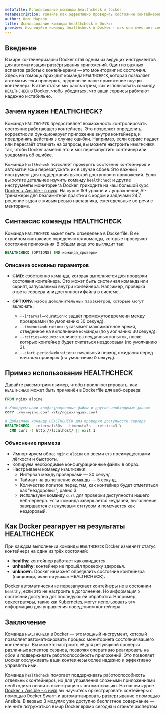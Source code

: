 ```yaml
---
metaTitle: Использование команды healthcheck в Docker
metaDescription: Узнайте как эффективно проверить состояние контейнеров в Docker с помощью команды healthcheck- изучите синтаксис и возможности автоматизации
author: Олег Марков
title: Использование команды healthcheck в Docker
preview: Исследуйте команду healthcheck в Docker - как она помогает следить за состоянием контейнеров и обеспечивать их устойчивую работу. Примеры и объяснения помогут вам быстро понять и применить на практике
---
```


## Введение

В мире контейнеризации Docker стал одним из ведущих инструментов для автоматизации развёртывания приложений. Один из важных аспектов работы с контейнерами — это мониторинг их состояния. Здесь на помощь приходит команда `HEALTHCHECK`, которая позволяет автоматически проверять, здорово ли ваше приложение внутри контейнера. В этой статье мы рассмотрим, как использовать команду `HEALTHCHECK` в Docker, чтобы убедиться, что ваши сервисы работают надежно и стабильно.

## Зачем нужен HEALTHCHECK?

Команда `HEALTHCHECK` предоставляет возможность контролировать состояние работающего контейнера. Это позволяет определить, корректно ли функционирует приложение внутри контейнера, и предпринять действия в случае ошибки. Например, если сервис падает или перестаёт отвечать на запросы, вы можете настроить `HEALTHCHECK` так, чтобы Docker заметил это и мог перезапустить контейнер или уведомить об ошибке.

Команда `healthcheck` позволяет проверять состояние контейнеров и автоматически перезапускать их в случае сбоев. Это важный инструмент для поддержания высокой доступности приложений. Если вы хотите детальнее изучить команду `healthcheck` и другие инструменты мониторинга Docker, приходите на наш большой курс [Docker + Ansible - с нуля](https://purpleschool.ru/course/docker?utm_source=knowledgebase&utm_medium=text&utm_campaign=Ispolzovanie_komandy_healthcheck_v_Docker). На курсе 159 уроков и 7 упражнений, AI-тренажеры для безлимитной практики с кодом и задачами 24/7, решение задач с живым ревью наставника, еженедельные встречи с менторами.

## Синтаксис команды HEALTHCHECK

Команда `HEALTHCHECK` может быть определена в Dockerfile. В её стройном синтаксисе определяются команды, которые проверяют состояние приложения. В общем виде это выглядит так:

```dockerfile
HEALTHCHECK [OPTIONS] CMD команда_проверки
```

### Описание основных параметров

- **CMD**: собственно команда, которая выполняется для проверки состояния контейнера. Это может быть системная команда или скрипт, запускаемый внутри контейнера. Например, проверка ответа сервера или доступности файла в системе.

- **OPTIONS**: набор дополнительных параметров, которые могут включать:
  - `--interval=<duration>`: задаёт промежуток времени между проверками (по умолчанию 30 секунд).
  - `--timeout=<duration>`: указывает максимальное время, отведённое на выполнение команды (по умолчанию 30 секунд).
  - `--retries=<count>`: количество неудачных попыток, после которых контейнер будет считаться нездоровым (по умолчанию 3).
  - `--start-period=<duration>`: начальный период ожидания перед началом проверок (по умолчанию 0 секунд).

## Пример использования HEALTHCHECK

Давайте рассмотрим пример, чтобы проиллюстрировать, как `HEALTHCHECK` может быть применён в Dockerfile для веб-сервера:

```dockerfile
FROM nginx:alpine

# Копируем наши конфигурационные файлы и другие необходимые данные
COPY ./my-nginx.conf /etc/nginx/nginx.conf

# Добавляем команду HEALTHCHECK для проверки доступности сервера
HEALTHCHECK --interval=30s --timeout=5s --retries=3 \
  CMD curl -f http://localhost/ || exit 1
```

### Объяснение примера

- Импортируем образ `nginx:alpine` со всеми его преимуществами лёгкости и быстроты.
- Копируем необходимые конфигурационные файлы в образ.
- Настраиваем команду `HEALTHCHECK`:
  - Интервал между проверками — 30 секунд.
  - Таймаут на выполнение команды — 5 секунд.
  - Количество попыток перед тем, как контейнер будет отметиться как "нездоровый", равно 3.
  - Используем команду `curl` для проверки доступности нашего веб-сервера. Если команда завершается неудачей, выполнение завершается с ненулевым статусом и помечается как нездоровый.

## Как Docker реагирует на результаты HEALTHCHECK

При каждом выполнении команды `HEALTHCHECK` Docker изменяет статус контейнера на один из трёх состояний: 
- **healthy**: контейнер работает как ожидается.
- **unhealthy**: контейнер не прошёл проверку здоровья.
- **unknown**: Docker не может определить состояние контейнера (например, если не указан HEALTHCHECK).

Docker автоматически не перезапускает контейнеры не в состоянии `healthy`, если это не настроить в дополнение. Но информация о состоянии доступна для последующей обработки. Например, оркестраторы, такие как Kubernetes, могут использовать эту информацию для управления поведением контейнера.

## Заключение

Команда `HEALTHCHECK` в Docker — это мощный инструмент, который позволяет автоматизировать процесс мониторинга состояния вашего контейнера. Вы можете настроить её для регулярной проверки различных аспектов сервиса, позволяя оперативно реагировать на сбои и поддерживать работоспособность приложений. Это позволяет Docker обслуживать ваши контейнеры более надежно и эффективно управлять ими.

Команда `healthcheck` помогает поддерживать работоспособность отдельных контейнеров, но для управления сложными приложениями необходимо освоить оркестрацию и автоматизацию. На нашем курсе [Docker + Ansible - с нуля](https://purpleschool.ru/course/docker?utm_source=knowledgebase&utm_medium=text&utm_campaign=Ispolzovanie_komandy_healthcheck_v_Docker) вы научитесь оркестрировать контейнеры с помощью Docker Swarm и автоматизировать развертывание с помощью Ansible. В первых 3 модулях уже доступно бесплатное содержание — начните погружаться в мир Docker прямо сегодня и станьте экспертом.
